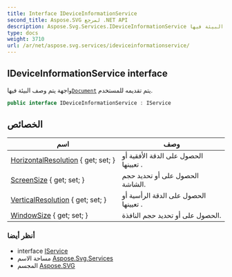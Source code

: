 ```yaml
---
title: Interface IDeviceInformationService
second_title: Aspose.SVG لمرجع .NET API
description: Aspose.Svg.Services.IDeviceInformationService واجهه المستخدم. واجهة يتم وصف البيئة فيهاDocument يتم تقديمه للمستخدم.
type: docs
weight: 3710
url: /ar/net/aspose.svg.services/ideviceinformationservice/
---
```

## IDeviceInformationService interface

واجهة يتم وصف البيئة فيها[`Document`](../../aspose.svg.dom/document/) يتم تقديمه للمستخدم.

```csharp
public interface IDeviceInformationService : IService
```

## الخصائص

| اسم | وصف |
| --- | --- |
| [HorizontalResolution](../../aspose.svg.services/ideviceinformationservice/horizontalresolution/) { get; set; } | الحصول على الدقة الأفقية أو تعيينها . |
| [ScreenSize](../../aspose.svg.services/ideviceinformationservice/screensize/) { get; set; } | الحصول على أو تحديد حجم الشاشة. |
| [VerticalResolution](../../aspose.svg.services/ideviceinformationservice/verticalresolution/) { get; set; } | الحصول على الدقة الرأسية أو تعيينها . |
| [WindowSize](../../aspose.svg.services/ideviceinformationservice/windowsize/) { get; set; } | الحصول على أو تحديد حجم النافذة. |

### أنظر أيضا

* interface [IService](../iservice/)
* مساحة الاسم [Aspose.Svg.Services](../../aspose.svg.services/)
* المجسم [Aspose.SVG](../../)


